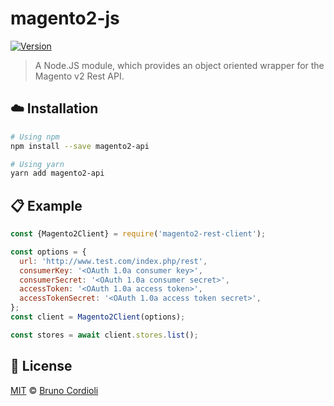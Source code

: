 # magento2-js

[![Version](https://status.david-dm.org/gh/brunocordioli072/magento2-api.svg)](https://david-dm.org/brunocordioli072/magento2-api)

> A Node.JS module, which provides an object oriented wrapper for the Magento v2 Rest API.

















## :cloud: Installation

```sh
# Using npm
npm install --save magento2-api

# Using yarn
yarn add magento2-api
```













## :clipboard: Example



```js
const {Magento2Client} = require('magento2-rest-client');

const options = {
  url: 'http://www.test.com/index.php/rest',
  consumerKey: '<OAuth 1.0a consumer key>',
  consumerSecret: '<OAuth 1.0a consumer secret>',
  accessToken: '<OAuth 1.0a access token>',
  accessTokenSecret: '<OAuth 1.0a access token secret>',
};
const client = Magento2Client(options);

const stores = await client.stores.list();
```















## :scroll: License

[MIT][license] © [Bruno Cordioli][website]






[license]: /LICENSE
[website]: https://www.linkedin.com/in/bruno-cordioli-machado-4b2a47180/
